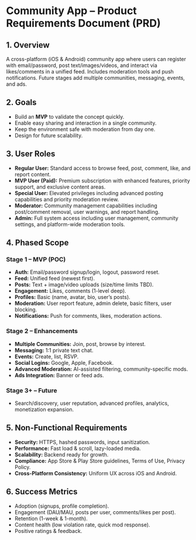 # Community App – Product Requirements Document (PRD)

## 1. Overview
A cross-platform (iOS & Android) community app where users can register with email/password, post text/images/videos, and interact via likes/comments in a unified feed. Includes moderation tools and push notifications. Future stages add multiple communities, messaging, events, and ads.

## 2. Goals
- Build an **MVP** to validate the concept quickly.  
- Enable easy sharing and interaction in a single community.  
- Keep the environment safe with moderation from day one.  
- Design for future scalability.

## 3. User Roles

- **Regular User:** Standard access to browse feed, post, comment, like, and report content.
- **MVP User (Paid):** Premium subscription with enhanced features, priority support, and exclusive content areas.
- **Special User:** Elevated privileges including advanced posting capabilities and priority moderation review.
- **Moderator:** Community management capabilities including post/comment removal, user warnings, and report handling.
- **Admin:** Full system access including user management, community settings, and platform-wide moderation tools.

## 4. Phased Scope

### Stage 1 – MVP (POC)
- **Auth:** Email/password signup/login, logout, password reset.  
- **Feed:** Unified feed (newest first).  
- **Posts:** Text + image/video uploads (size/time limits TBD).  
- **Engagement:** Likes, comments (1-level deep).  
- **Profiles:** Basic (name, avatar, bio, user’s posts).  
- **Moderation:** User report feature, admin delete, basic filters, user blocking.  
- **Notifications:** Push for comments, likes, moderation actions.  

### Stage 2 – Enhancements
- **Multiple Communities:** Join, post, browse by interest.  
- **Messaging:** 1:1 private text chat.  
- **Events:** Create, list, RSVP.  
- **Social Logins:** Google, Apple, Facebook.  
- **Advanced Moderation:** AI-assisted filtering, community-specific mods.  
- **Ads Integration:** Banner or feed ads.

### Stage 3+ – Future
- Search/discovery, user reputation, advanced profiles, analytics, monetization expansion.

## 5. Non-Functional Requirements
- **Security:** HTTPS, hashed passwords, input sanitization.  
- **Performance:** Fast load & scroll, lazy-loaded media.  
- **Scalability:** Backend ready for growth.  
- **Compliance:** App Store & Play Store guidelines, Terms of Use, Privacy Policy.  
- **Cross-Platform Consistency:** Uniform UX across iOS and Android.  

## 6. Success Metrics
- Adoption (signups, profile completion).  
- Engagement (DAU/MAU, posts per user, comments/likes per post).  
- Retention (1-week & 1-month).  
- Content health (low violation rate, quick mod response).  
- Positive ratings & feedback.